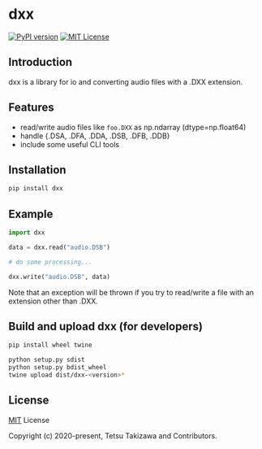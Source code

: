 # dxx


[![PyPI version](https://badge.fury.io/py/dxx.svg)](https://badge.fury.io/py/dxx)
<a href="LICENSE"><img src="http://img.shields.io/badge/license-MIT-blue.svg?style=flat" alt="MIT License"></a>


## Introduction

dxx is a library for io and converting audio files with a .DXX extension.



## Features

- read/write audio files like `foo.DXX` as np.ndarray (dtype=np.float64)
- handle {.DSA, .DFA, .DDA, .DSB, .DFB, .DDB}
- include some useful CLI tools



## Installation

```bash
pip install dxx
```

## Example

```python
import dxx

data = dxx.read("audio.DSB")

# do some processing...

dxx.write("audio.DSB", data)
```

Note that an exception will be thrown if you try to read/write a file with an extension other than .DXX.

## Build and upload dxx (for developers)

```bash
pip install wheel twine

python setup.py sdist
python setup.py bdist_wheel
twine upload dist/dxx-<version>*
```

## License

[MIT](LICENSE) License

Copyright (c) 2020-present, Tetsu Takizawa and Contributors.